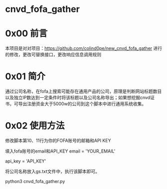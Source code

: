 # cnvd_fofa_gather
# 0x00 前言
本项目是对对项目：https://github.com/colind0pe/new_cnvd_fofa_gather 进行的修改，更改可替换接口，更改响应信息调用规则

# 0x01 简介
通过公司名称，在fofa上搜索可能存在通用产品的公司，原理是判断网站标题数目以及独立IP数达到一定条件时将该标题以及公司名称导出；如果想挖掘cnvd证书，可导出注册资金大于5000w的公司到这个脚本中进行通用系统收集。

# 0x02 使用方法
修改脚本第10、11行为你的FOFA账号的邮箱和API KEY

填入fofa账号的email和API_KEY
email = 'YOUR_EMAIL'

api_key = 'API_KEY'

将公司名称放入gs.txt文件中，执行该脚本即可。

python3 cnvd_fofa_gather.py
